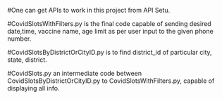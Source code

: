 #One can get APIs to work in this project from API Setu.

#CovidSlotsWithFilters.py is the final code capable of sending desired date,time, vaccine name, age limit as per user input to the given phone number.

#CovidSlotsByDistrictOrCityID.py is to find district_id of particular city, state, district.

#CovidSlots.py an intermediate code between CovidSlotsByDistrictOrCityID.py to CovidSlotsWithFilters.py, capable of displaying all info.
